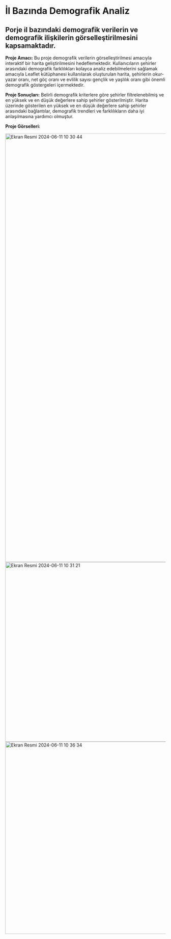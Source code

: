 # İl Bazında Demografik Analiz
## Porje il bazındaki demografik verilerin ve demografik ilişkilerin görselleştirilmesini kapsamaktadır.

**Proje Amacı:** Bu proje demografik verilerin görselleştirilmesi amacıyla interaktif bir harita geliştirilmesini hedeflemektedir. Kullanıcıların şehirler arasındaki demografik farklılıkları kolayca analiz edebilmelerini sağlamak amacıyla Leaflet kütüphanesi kullanılarak oluşturulan harita, şehirlerin okur-yazar oranı, net göç oranı ve evlilik sayısı gençlik ve yaşlılık oranı gibi önemli demografik göstergeleri içermektedir.

**Proje Sonuçları:** Belirli demografik kriterlere göre şehirler filtrelenebilmiş ve en yüksek ve en düşük değerlere sahip şehirler gösterilmiştir. Harita üzerinde gösterilen en yüksek ve en düşük değerlere sahip şehirler arasındaki bağlantılar, demografik trendleri ve farklılıkların daha iyi anlaşılmasına yardımcı olmuştur.  

**Proje Görselleri:**

<img width="1346" alt="Ekran Resmi 2024-06-11 10 30 44" src="https://github.com/muhammedgmbsg/Il_Bazinda_Demografik_Analiz_Veri_Gorsellestirme/assets/95706061/14a6bd1d-94d6-4937-8574-d1ab9d0817ec">

<img width="564" alt="Ekran Resmi 2024-06-11 10 31 21" src="https://github.com/muhammedgmbsg/Il_Bazinda_Demografik_Analiz_Veri_Gorsellestirme/assets/95706061/99af2da7-174d-47f1-98b1-c7f510f10c77">

<img width="604" alt="Ekran Resmi 2024-06-11 10 36 34" src="https://github.com/muhammedgmbsg/Il_Bazinda_Demografik_Analiz_Veri_Gorsellestirme/assets/95706061/bfab7537-531d-490a-9d4c-b42f188013db">
